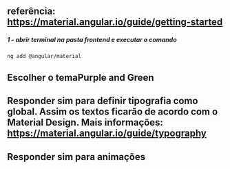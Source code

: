 ## referência: https://material.angular.io/guide/getting-started

##### 1 - abrir terminal na pasta frontend e executar o comando
    ng add @angular/material

## Escolher o temaPurple and Green 

## Responder sim para definir tipografia como global. Assim os textos ficarão de acordo com o Material Design. Mais informações: https://material.angular.io/guide/typography

## Responder sim para animações
